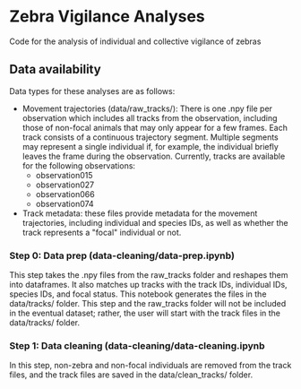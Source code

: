 # Zebra Vigilance Analyses
Code for the analysis of individual and collective vigilance of zebras

## Data availability
Data types for these analyses are as follows:
- Movement trajectories (data/raw_tracks/): There is one .npy file per observation which includes all tracks from the observation, including those of non-focal animals that may only appear for a few frames. Each track consists of a continuous trajectory segment. Multiple segments may represent a single individual if, for example, the individual briefly leaves the frame during the observation. Currently, tracks are available for the following observations:
    - observation015
    - observation027
    - observation066
    - observation074
- Track metadata: these files provide metadata for the movement trajectories, including individual and species IDs, as well as whether the track represents a "focal" individual or not.

### Step 0: Data prep (data-cleaning/data-prep.ipynb)
This step takes the .npy files from the raw_tracks folder and reshapes them into dataframes. It also matches up tracks with the track IDs, individual IDs, species IDs, and focal status. This notebook generates the files in the data/tracks/ folder. This step and the raw_tracks folder will not be included in the eventual dataset; rather, the user will start with the track files in the data/tracks/ folder.

### Step 1: Data cleaning (data-cleaning/data-cleaning.ipynb
In this step, non-zebra and non-focal individuals are removed from the track files, and the track files are saved in the data/clean_tracks/ folder. 
